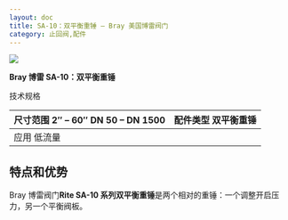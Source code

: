 ```yaml
---
layout: doc
title: SA-10：双平衡重锤 – Bray 美国博雷阀门
category: 止回阀,配件
---
```


![](/2022/11/download-6.png)

**Bray 博雷 SA-10：双平衡重锤**

技术规格

| 尺寸范围 2″ – 60″ DN 50 – DN 1500 | 配件类型 双平衡重锤 |
| --------------------------------- | ------------------- |
| 应用 低流量                       |                     |

## 特点和优势

Bray 博雷阀门**Rite SA-10 系列双平衡重锤**是两个相对的重锤：一个调整开启压力，另一个平衡阀板。
